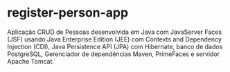# register-person-app
Aplicação CRUD de Pessoas desenvolvida em Java com JavaServer Faces (JSF) usando Java Enterprise Edition (JEE) com Contexts and Dependency Injection (CDI), Java Persistence API (JPA) com Hibernate, banco de dados PostgreSQL, Gerenciador de dependências Maven, PrimeFaces e servidor Apache Tomcat.

